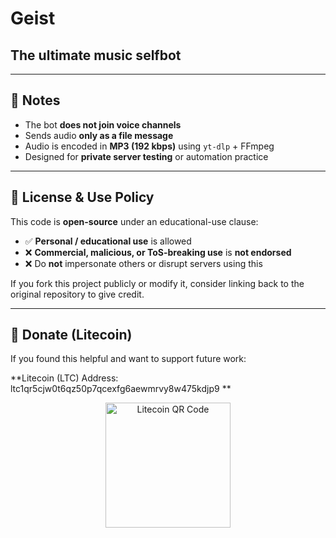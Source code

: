 # Geist
The ultimate music selfbot
---


---

## 🧠 Notes

- The bot **does not join voice channels**
- Sends audio **only as a file message**
- Audio is encoded in **MP3 (192 kbps)** using `yt-dlp` + FFmpeg
- Designed for **private server testing** or automation practice

---

## 📜 License & Use Policy

This code is **open-source** under an educational-use clause:

- ✅ **Personal / educational use** is allowed
- ❌ **Commercial, malicious, or ToS-breaking use** is **not endorsed**
- ❌ Do **not** impersonate others or disrupt servers using this

If you fork this project publicly or modify it, consider linking back to the original repository to give credit.

---

## 💸 Donate (Litecoin)

If you found this helpful and want to support future work:

**Litecoin (LTC) Address: ltc1qr5cjw0t6qz50p7qcexfg6aewmrvy8w475kdjp9 **

<p align="center">
  <img src="assets/qr.png" alt="Litecoin QR Code" width="200">
</p>

